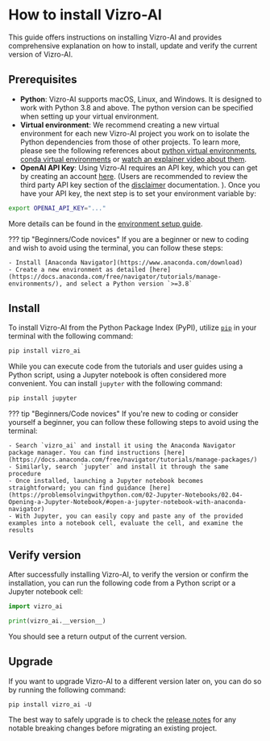 # How to install Vizro-AI

This guide offers instructions on installing Vizro-AI and provides comprehensive explanation on how to install, update and verify the current version of Vizro-AI.

## Prerequisites

- **Python**: Vizro-AI supports macOS, Linux, and Windows. It is designed to work with Python 3.8 and above. The python
  version can be specified when setting up your virtual environment.
- **Virtual environment**: We recommend creating a new virtual environment for each new Vizro-AI project you work on to
  isolate the Python dependencies from those of other projects. To learn more, please see the following references about [python virtual environments](https://realpython.com/python-virtual-environments-a-primer/), [conda virtual environments](https://docs.conda.io/projects/conda/en/latest/user-guide/getting-started.html#starting-conda) or [watch an explainer video about them](https://youtu.be/YKfAwIItO7M).
- **OpenAI API Key**: Using Vizro-AI requires an API key, which you can get by creating an account [here](https://platform.openai.com/account/api-keys). (Users are recommended to review the third party API key section of the [disclaimer](../explanation/disclaimer.md) documentation.
). Once you have your API key, the next step is to set your environment variable by:
```bash
export OPENAI_API_KEY="..."
```


More details can be found in the [environment setup guide](../user_guides/api_setup.md).

??? tip "Beginners/Code novices"
    If you are a beginner or new to coding and wish to avoid using the terminal, you can follow these steps:

    - Install [Anaconda Navigator](https://www.anaconda.com/download)
    - Create a new environment as detailed [here](https://docs.anaconda.com/free/navigator/tutorials/manage-environments/), and select a Python version `>=3.8`

## Install

To install Vizro-AI from the Python Package Index (PyPI), utilize [`pip`](https://pip.pypa.io/en/stable/) in your terminal with the following command:

```bash
pip install vizro_ai
```

While you can execute code from the tutorials and user guides using a Python script, using a Jupyter notebook is often considered more convenient. You can install `jupyter` with the following command:

```bash
pip install jupyter
```

??? tip "Beginners/Code novices"
    If you're new to coding or consider yourself a beginner, you can follow these following steps to avoid using the terminal:

    - Search `vizro_ai` and install it using the Anaconda Navigator package manager. You can find instructions [here](https://docs.anaconda.com/free/navigator/tutorials/manage-packages/)
    - Similarly, search `jupyter` and install it through the same procedure
    - Once installed, launching a Jupyter notebook becomes straightforward; you can find guidance [here](https://problemsolvingwithpython.com/02-Jupyter-Notebooks/02.04-Opening-a-Jupyter-Notebook/#open-a-jupyter-notebook-with-anaconda-navigator)
    - With Jupyter, you can easily copy and paste any of the provided examples into a notebook cell, evaluate the cell, and examine the results

## Verify version

After successfully installing Vizro-AI, to verify the version or confirm the installation, you can run the following code from a Python script or a Jupyter notebook cell:

```py
import vizro_ai

print(vizro_ai.__version__)
```

You should see a return output of the current version.

## Upgrade

If you want to upgrade Vizro-AI to a different version later on, you can do so by running the following command:
```
pip install vizro_ai -U
```

The best way to safely upgrade is to check the [release notes]() for any notable breaking changes before migrating an
existing project.
